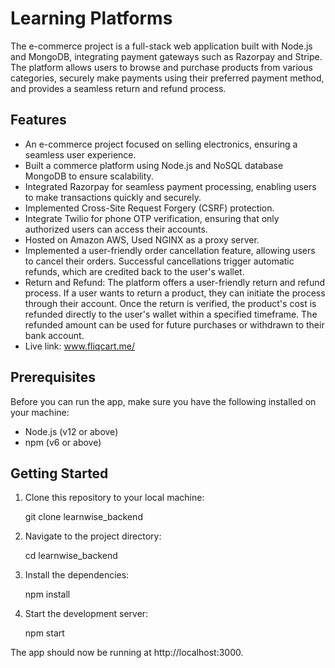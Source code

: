 # Learning Platforms

The e-commerce project is a full-stack web application built with Node.js and MongoDB, integrating payment gateways such as Razorpay and Stripe. The platform allows users to browse and purchase products from various categories, securely make payments using their preferred payment method, and provides a seamless return and refund process.

## Features

- An e-commerce project focused on selling electronics, ensuring a seamless user experience.
- Built a commerce platform using Node.js and NoSQL database MongoDB to ensure scalability.
- Integrated Razorpay for seamless payment processing, enabling users to make transactions quickly and securely.
- Implemented Cross-Site Request Forgery (CSRF) protection.
- Integrate Twilio for phone OTP verification, ensuring that only authorized users can access their accounts.
- Hosted on Amazon AWS, Used NGINX as a proxy server.
- Implemented a user-friendly order cancellation feature, allowing users to cancel their orders. Successful cancellations trigger automatic refunds, which are credited back to the user's wallet.
- Return and Refund: The platform offers a user-friendly return and refund process. If a user wants to return a product, they can initiate the process through their account. Once the return is verified, the product's cost is refunded directly to the user's wallet within a specified timeframe. The refunded amount can be used for future purchases or withdrawn to their bank account.
- Live link: www.fliqcart.me/



## Prerequisites

Before you can run the app, make sure you have the following installed on your machine:

- Node.js (v12 or above)
- npm (v6 or above)

## Getting Started

1. Clone this repository to your local machine:

   git clone  learnwise_backend

2. Navigate to the project directory:

   cd learnwise_backend

3. Install the dependencies:

   npm install

4. Start the development server:

   npm start

The app should now be running at http://localhost:3000.

